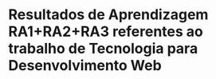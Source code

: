 # Resultados de Aprendizagem RA1+RA2+RA3 referentes ao trabalho de Tecnologia para Desenvolvimento Web
